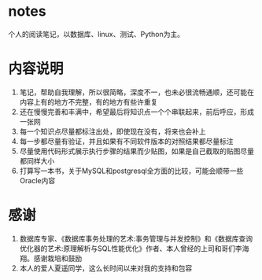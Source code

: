 # notes
个人的阅读笔记，以数据库、linux、测试、Python为主。

# 内容说明
1. 笔记，帮助自我理解，所以很简略，深度不一，也未必很流畅通顺，还可能在内容上有的地方不完整，有的地方有些许重复
2. 还在慢慢完善和丰满中，希望最后将知识点一个个串联起来，前后呼应，形成一张网
3. 每一个知识点尽量都标注出处，即使现在没有，将来也会补上
4. 每一步都尽量有验证，并且如果有不同软件版本的对照结果都尽量标注
5. 尽量使用代码形式展示执行步骤的结果而少贴图，如果是自己截取的贴图尽量都同样大小
6. 打算写一本书，关于MySQL和postgresql全方面的比较，可能会顺带一些Oracle内容

# 感谢
1. 数据库专家、《数据库事务处理的艺术:事务管理与并发控制》和《数据库查询优化器的艺术:原理解析与SQL性能优化》作者、本人曾经的上司和哥们李海翔。感谢栽培和鼓励
2. 本人的爱人夏遥同学，这么长时间以来对我的支持和包容

